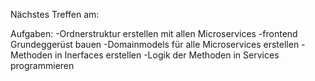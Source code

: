 Nächstes Treffen am:

Aufgaben: -Ordnerstruktur erstellen mit allen Microservices
          -frontend Grundeggerüst bauen
          -Domainmodels für alle Microservices erstellen
          -Methoden in Inerfaces erstellen
          -Logik der Methoden in Services programmieren
